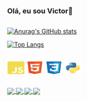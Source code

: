 ### Olá, eu sou Victor👋

##

[![Anurag's GitHub stats](https://github-readme-stats.vercel.app/api?username=VictorEsPe&show_icons=true&theme=vision-friendly-dark&bg_color=00000000&hide=stars)](https://github.com/anuraghazra/github-readme-stats)

[![Top Langs](https://github-readme-stats.vercel.app/api/top-langs/?username=VictorEsPe&theme=vision-friendly-dark&bg_color=00000000&layout=compact)](https://github.com/anuraghazra/github-readme-stats)

<div style="display: inline_block"><br>
  <img align="center" alt="Victor-Js" height="30" width="40" src="https://raw.githubusercontent.com/devicons/devicon/master/icons/javascript/javascript-plain.svg">
  <img align="center" alt="Victor-HTML" height="30" width="40" src="https://raw.githubusercontent.com/devicons/devicon/master/icons/html5/html5-original.svg">
  <img align="center" alt="Victor-CSS" height="30" width="40" src="https://raw.githubusercontent.com/devicons/devicon/master/icons/css3/css3-original.svg">
  <img align="center" alt="Victor-Python" height="30" width="40" src="https://raw.githubusercontent.com/devicons/devicon/master/icons/python/python-original.svg">
</div>

##

<a href="https://github.com/anuraghazra/github-readme-stats">
  <img align="center" src="https://github-readme-stats.vercel.app/api/pin/?username=VictorEsPe&theme=vision-friendly-dark&bg_color=00000000&repo=Projeto-Mario" />
</a>
<a href="https://github.com/anuraghazra/convoychat">
  <img align="center" src="https://github-readme-stats.vercel.app/api/pin/?username=VictorEsPe&theme=vision-friendly-dark&bg_color=00000000&repo=Componente-de-avaliacao-interativo" />
</a>
<a href="https://github.com/anuraghazra/convoychat">
  <img align="center" src="https://github-readme-stats.vercel.app/api/pin/?username=VictorEsPe&theme=vision-friendly-dark&bg_color=00000000&repo=DoctorCare" />
</a>
<a href="https://github.com/anuraghazra/convoychat">
  <img align="center" src="https://github-readme-stats.vercel.app/api/pin/?username=VictorEsPe&theme=vision-friendly-dark&bg_color=00000000&repo=Certificard" />
</a>
